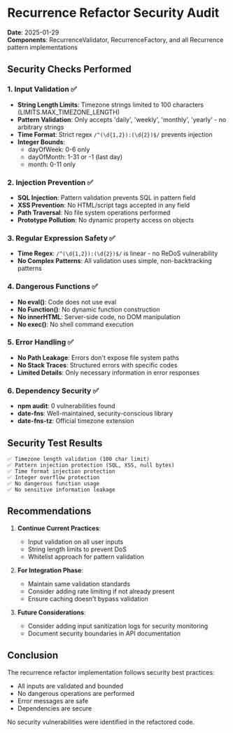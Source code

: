 # Recurrence Refactor Security Audit

**Date**: 2025-01-29  
**Components**: RecurrenceValidator, RecurrenceFactory, and all Recurrence pattern implementations

## Security Checks Performed

### 1. Input Validation ✅
- **String Length Limits**: Timezone strings limited to 100 characters (LIMITS.MAX_TIMEZONE_LENGTH)
- **Pattern Validation**: Only accepts 'daily', 'weekly', 'monthly', 'yearly' - no arbitrary strings
- **Time Format**: Strict regex `/^(\d{1,2}):(\d{2})$/` prevents injection
- **Integer Bounds**: 
  - dayOfWeek: 0-6 only
  - dayOfMonth: 1-31 or -1 (last day)
  - month: 0-11 only

### 2. Injection Prevention ✅
- **SQL Injection**: Pattern validation prevents SQL in pattern field
- **XSS Prevention**: No HTML/script tags accepted in any field
- **Path Traversal**: No file system operations performed
- **Prototype Pollution**: No dynamic property access on objects

### 3. Regular Expression Safety ✅
- **Time Regex**: `/^(\d{1,2}):(\d{2})$/` is linear - no ReDoS vulnerability
- **No Complex Patterns**: All validation uses simple, non-backtracking patterns

### 4. Dangerous Functions ✅
- **No eval()**: Code does not use eval
- **No Function()**: No dynamic function construction
- **No innerHTML**: Server-side code, no DOM manipulation
- **No exec()**: No shell command execution

### 5. Error Handling ✅
- **No Path Leakage**: Errors don't expose file system paths
- **No Stack Traces**: Structured errors with specific codes
- **Limited Details**: Only necessary information in error responses

### 6. Dependency Security ✅
- **npm audit**: 0 vulnerabilities found
- **date-fns**: Well-maintained, security-conscious library
- **date-fns-tz**: Official timezone extension

## Security Test Results

```
✅ Timezone length validation (100 char limit)
✅ Pattern injection protection (SQL, XSS, null bytes)
✅ Time format injection protection
✅ Integer overflow protection
✅ No dangerous function usage
✅ No sensitive information leakage
```

## Recommendations

1. **Continue Current Practices**:
   - Input validation on all user inputs
   - String length limits to prevent DoS
   - Whitelist approach for pattern validation

2. **For Integration Phase**:
   - Maintain same validation standards
   - Consider adding rate limiting if not already present
   - Ensure caching doesn't bypass validation

3. **Future Considerations**:
   - Consider adding input sanitization logs for security monitoring
   - Document security boundaries in API documentation

## Conclusion

The recurrence refactor implementation follows security best practices:
- All inputs are validated and bounded
- No dangerous operations are performed
- Error messages are safe
- Dependencies are secure

No security vulnerabilities were identified in the refactored code.